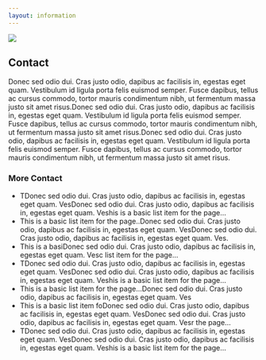 ```yaml
---
layout: information
---
```


<div class="row-fluid">
            <div class="span6">
                <img src="http://placehold.it/400/">
            </div>
            <div class="span6">
            <h2>Contact</h2>
        <p>Donec sed odio dui. Cras justo odio, dapibus ac facilisis in, egestas eget quam. Vestibulum id ligula porta felis euismod semper. Fusce dapibus, tellus ac cursus commodo, tortor mauris condimentum nibh, ut fermentum massa justo sit amet risus.Donec sed odio dui. Cras justo odio, dapibus ac facilisis in, egestas eget quam. Vestibulum id ligula porta felis euismod semper. Fusce dapibus, tellus ac cursus commodo, tortor mauris condimentum nibh, ut fermentum massa justo sit amet risus.Donec sed odio dui. Cras justo odio, dapibus ac facilisis in, egestas eget quam. Vestibulum id ligula porta felis euismod semper. Fusce dapibus, tellus ac cursus commodo, tortor mauris condimentum nibh, ut fermentum massa justo sit amet risus.</p>
            </div>
</div>
<h3>More Contact</h3>
<ul>
        <li>TDonec sed odio dui. Cras justo odio, dapibus ac facilisis in, egestas eget quam. VesDonec sed odio dui. Cras justo odio, dapibus ac facilisis in, egestas eget quam. Veshis is a basic list item for the page...</li>
        <li>This is a basic list item for the page..Donec sed odio dui. Cras justo odio, dapibus ac facilisis in, egestas eget quam. VesDonec sed odio dui. Cras justo odio, dapibus ac facilisis in, egestas eget quam. Ves.</li>
        <li>This is a basiDonec sed odio dui. Cras justo odio, dapibus ac facilisis in, egestas eget quam. Vesc list item for the page...</li>
        <li>TDonec sed odio dui. Cras justo odio, dapibus ac facilisis in, egestas eget quam. VesDonec sed odio dui. Cras justo odio, dapibus ac facilisis in, egestas eget quam. Veshis is a basic list item for the page...</li>
        <li>This is a basic list item for the page...Donec sed odio dui. Cras justo odio, dapibus ac facilisis in, egestas eget quam. Ves</li>
        <li>This is a basic list item foDonec sed odio dui. Cras justo odio, dapibus ac facilisis in, egestas eget quam. VesDonec sed odio dui. Cras justo odio, dapibus ac facilisis in, egestas eget quam. Vesr the page...</li>
        <li>TDonec sed odio dui. Cras justo odio, dapibus ac facilisis in, egestas eget quam. VesDonec sed odio dui. Cras justo odio, dapibus ac facilisis in, egestas eget quam. Veshis is a basic list item for the page...</li>
</ul>
